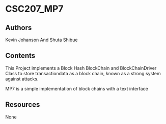 # CSC207_MP7

## Authors

Kevin Johanson And Shuta Shibue

## Contents

This Project implements a Block Hash BlockChain and BlockChainDriver Class to store transactiondata as a block chain, known as a strong system against attacks.

MP7 is a simple implementation of block chains with a text interface

## Resources

None
